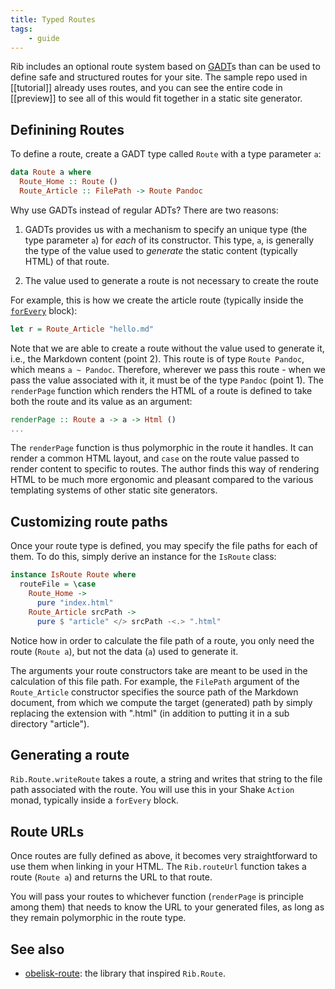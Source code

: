 ```yaml
---
title: Typed Routes
tags:
    - guide
---
```


Rib includes an optional route system based on
[GADT](https://ghc.gitlab.haskell.org/ghc/doc/users_guide/exts/gadt.html)s than
can be used to define safe and structured routes for your site. The sample repo
used in [[tutorial]] already uses routes, and you can see the entire code in
[[preview]] to see all of this would fit together in a static site
generator.


## Definining Routes

To define a route, create a GADT type called `Route` with a type parameter `a`:


```haskell
data Route a where
  Route_Home :: Route ()
  Route_Article :: FilePath -> Route Pandoc
```

Why use GADTs instead of regular ADTs? There are two reasons:

1. GADTs provides us with a mechanism to specify an unique type (the type
   parameter `a`) for *each* of its constructor. This type, `a`, is generally
   the type of the value used to *generate* the static content (typically HTML)
   of that route.

2. The value used to generate a route is not necessary to create the route

For example, this is how we create the article route (typically inside the
[`forEvery`](http://hackage.haskell.org/package/rib-0.8.0.0/docs/Rib-Shake.html#v:forEvery) block):

```haskell
let r = Route_Article "hello.md"
```

Note that we are able to create a route without the value used to generate it,
i.e., the Markdown content (point 2). This route is of type `Route Pandoc`,
which means `a ~ Pandoc`. Therefore, wherever we pass this route - when we pass
the value associated with it, it must be of the type `Pandoc` (point 1). The
`renderPage` function which renders the HTML of a route is defined to take both
the route and its value as an argument:


```haskell
renderPage :: Route a -> a -> Html ()
...
```

The `renderPage` function is thus polymorphic in the route it handles. It can
render a common HTML layout, and `case` on the route value passed to render
content to specific to routes. The author finds this way of rendering HTML to be
much more ergonomic and pleasant compared to the various templating systems of
other static site generators.

## Customizing route paths

Once your route type is defined, you may specify the file paths for each of
them. To do this, simply derive an instance for the `IsRoute` class:

```haskell
instance IsRoute Route where
  routeFile = \case
    Route_Home ->
      pure "index.html"
    Route_Article srcPath ->
      pure $ "article" </> srcPath -<.> ".html"
```

Notice how in order to calculate the file path of a route, you only need the route
(`Route a`), but not the data (`a`) used to generate it. 

The arguments your route constructors take are meant to be used in the
calculation of this file path. For example, the `FilePath` argument of the
`Route_Article` constructor specifies the source path of the Markdown document,
from which we compute the target (generated) path by simply replacing the
extension with ".html" (in addition to putting it in a sub directory "article").

## Generating a route

`Rib.Route.writeRoute` takes a route, a string and writes that string to the
file path associated with the route. You will use this in your Shake `Action`
monad, typically inside a `forEvery` block.

## Route URLs

Once routes are fully defined as above, it becomes very straightforward to use
them when linking in your HTML. The `Rib.routeUrl` function takes a route
(`Route a`) and returns the URL to that route. 

You will pass your routes to whichever function (`renderPage` is principle among
them) that needs to know the URL to your generated files, as long as they remain
polymorphic in the route type.

## See also

- [obelisk-route](https://old.reddit.com/r/haskell/comments/fsgqd6/monthly_hask_anything_april_2020/fm6esky/?context=3):
  the library that inspired `Rib.Route`.

